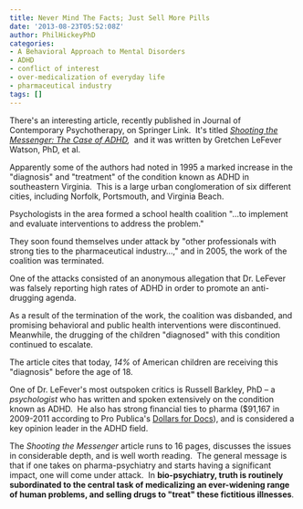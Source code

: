 ```yaml
---
title: Never Mind The Facts; Just Sell More Pills
date: '2013-08-23T05:52:08Z'
author: PhilHickeyPhD
categories:
- A Behavioral Approach to Mental Disorders
- ADHD
- conflict of interest
- over-medicalization of everyday life
- pharmaceutical industry
tags: []
---
```


There's an interesting article, recently published in Journal of Contemporary Psychotherapy, on Springer Link.  It's titled <i><a href="http://link.springer.com/article/10.1007%2Fs10879-013-9244-x/fulltext.html">Shooting the Messenger: The Case of ADHD</a>, </i> and it was written by Gretchen LeFever Watson, PhD, et al.

Apparently some of the authors had noted in 1995 a marked increase in the "diagnosis" and "treatment" of the condition known as ADHD in southeastern Virginia.  This is a large urban conglomeration of six different cities, including Norfolk, Portsmouth, and Virginia Beach.

Psychologists in the area formed a school health coalition "…to implement and evaluate interventions to address the problem."

They soon found themselves under attack by "other professionals with strong ties to the pharmaceutical industry…," and in 2005, the work of the coalition was terminated.

One of the attacks consisted of an anonymous allegation that Dr. LeFever was falsely reporting high rates of ADHD in order to promote an anti-drugging agenda.

As a result of the termination of the work, the coalition was disbanded, and promising behavioral and public health interventions were discontinued.  Meanwhile, the drugging of the children "diagnosed" with this condition continued to escalate.

The article cites that today, <i>14%</i> of American children are receiving this "diagnosis" before the age of 18.

One of Dr. LeFever's most outspoken critics is Russell Barkley, PhD – a <i>psychologist</i> who has written and spoken extensively on the condition known as ADHD.  He also has strong financial ties to pharma ($91,167 in 2009-2011 according to Pro Publica's <a href="http://projects.propublica.org/docdollars/search?utf8=%E2%9C%93&amp;term=Russell+Barkley&amp;state%5Bid%5D=&amp;services%5B%5D=&amp;period%5B%5D=">Dollars for Docs</a>), and is considered a key opinion leader in the ADHD field.

The <i>Shooting the Messenger</i> article runs to 16 pages, discusses the issues in considerable depth, and is well worth reading.  The general message is that if one takes on pharma-psychiatry and starts having a significant impact, one will come under attack.  In <strong>bio-psychiatry, truth is routinely subordinated to the central task of medicalizing an ever-widening range of human problems, and selling drugs to "treat" these fictitious illnesses</strong>.